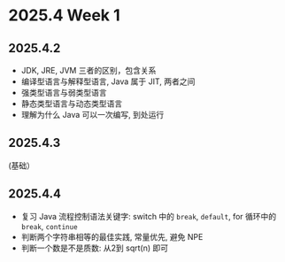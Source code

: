 # 2025.4 Week 1 


## 2025.4.2

* JDK, JRE, JVM 三者的区别，包含关系
* 编译型语言与解释型语言, Java 属于 JIT, 两者之间
* 强类型语言与弱类型语言
* 静态类型语言与动态类型语言
* 理解为什么 Java 可以一次编写, 到处运行

## 2025.4.3

(基础）

## 2025.4.4

* 复习 Java 流程控制语法关键字: switch 中的 `break`, `default`, for 循环中的 `break`, `continue`
* 判断两个字符串相等的最佳实践, 常量优先, 避免 NPE
* 判断一个数是不是质数: 从2到 sqrt(n) 即可



